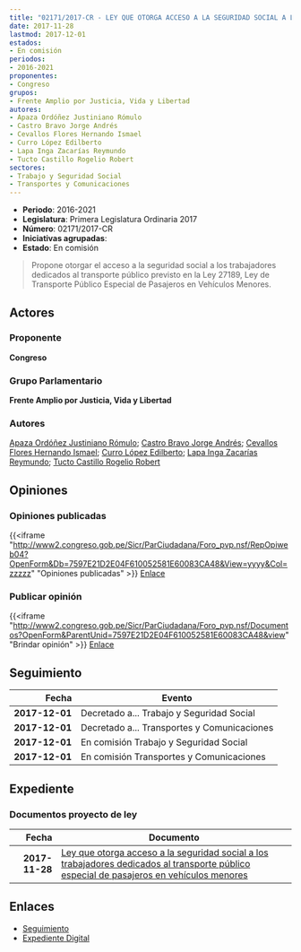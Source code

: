 ```yaml
---
title: "02171/2017-CR - LEY QUE OTORGA ACCESO A LA SEGURIDAD SOCIAL A LOS TRABAJADORES DEDICADOS AL TRANSPORTE PÚBLICO ESPECIAL DE PASAJEROS EN VEHÍCULOS MENORES"
date: 2017-11-28
lastmod: 2017-12-01
estados:
- En comisión
periodos:
- 2016-2021
proponentes:
- Congreso
grupos:
- Frente Amplio por Justicia, Vida y Libertad
autores:
- Apaza Ordóñez Justiniano Rómulo
- Castro Bravo Jorge Andrés
- Cevallos Flores Hernando Ismael
- Curro López Edilberto
- Lapa Inga Zacarías Reymundo
- Tucto Castillo Rogelio Robert
sectores:
- Trabajo y Seguridad Social
- Transportes y Comunicaciones
---
```

- **Periodo**: 2016-2021
- **Legislatura**: Primera Legislatura Ordinaria 2017
- **Número**: 02171/2017-CR
- **Iniciativas agrupadas**: 
- **Estado**: En comisión

> Propone otorgar el acceso a la seguridad social a los trabajadores dedicados al transporte público previsto en la Ley 27189, Ley de Transporte Público Especial de Pasajeros en Vehículos Menores.


## Actores

### Proponente

**Congreso**

### Grupo Parlamentario

**Frente Amplio por Justicia, Vida y Libertad**

### Autores

[Apaza Ordóñez Justiniano Rómulo](mailto:mailto:japaza@congreso.gob.pe); [Castro Bravo Jorge Andrés](mailto:mailto:jacastro@congreso.gob.pe); [Cevallos Flores Hernando Ismael](mailto:mailto:hcevallos@congreso.gob.pe); [Curro López Edilberto](mailto:mailto:ecurro@congreso.gob.pe); [Lapa Inga Zacarías Reymundo](mailto:mailto:zlapa@congreso.gob.pe); [Tucto Castillo Rogelio Robert](mailto:mailto:rtucto@congreso.gob.pe)

## Opiniones

### Opiniones publicadas

{{<iframe "http://www2.congreso.gob.pe/Sicr/ParCiudadana/Foro_pvp.nsf/RepOpiweb04?OpenForm&Db=7597E21D2E04F610052581E60083CA48&View=yyyy&Col=zzzzz" "Opiniones publicadas" >}}
[Enlace](http://www2.congreso.gob.pe/Sicr/ParCiudadana/Foro_pvp.nsf/RepOpiweb04?OpenForm&Db=7597E21D2E04F610052581E60083CA48&View=yyyy&Col=zzzzz)

### Publicar opinión

{{<iframe "http://www2.congreso.gob.pe/Sicr/ParCiudadana/Foro_pvp.nsf/Documentos?OpenForm&ParentUnid=7597E21D2E04F610052581E60083CA48&view" "Brindar opinión" >}}
[Enlace](http://www2.congreso.gob.pe/Sicr/ParCiudadana/Foro_pvp.nsf/Documentos?OpenForm&ParentUnid=7597E21D2E04F610052581E60083CA48&view)


## Seguimiento

| Fecha | Evento |
|------:|--------|
| **2017-12-01** | Decretado a... Trabajo y Seguridad Social |
| **2017-12-01** | Decretado a... Transportes y Comunicaciones |
| **2017-12-01** | En comisión Trabajo y Seguridad Social |
| **2017-12-01** | En comisión Transportes y Comunicaciones |

## Expediente

### Documentos proyecto de ley

| Fecha | Documento |
|------:|-----------|
| **2017-11-28** | [Ley que otorga acceso a la seguridad social a los trabajadores dedicados al transporte público especial de pasajeros en vehículos menores](http://www.leyes.congreso.gob.pe/Documentos/2016_2021/Proyectos_de_Ley_y_de_Resoluciones_Legislativas/PL0217120171128.PDF) |

## Enlaces

- [Seguimiento](http://www2.congreso.gob.pe/Sicr/TraDocEstProc/CLProLey2016.nsf/f7fff46988ca05b1052578e100829cc7/91918b2224deb2c3052581e600813d59?OpenDocument)
- [Expediente Digital](http://www2.congreso.gob.pe/Sicr/TraDocEstProc/Expvirt_2011.nsf/visbusqptramdoc1621/02171?opendocument)

